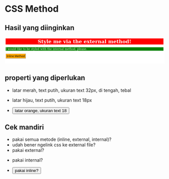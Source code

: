 # CSS Method
## Hasil yang diinginkan
![hasil](./desired-outcome.png)
## properti yang diperlukan
- <div> latar merah, text putih, ukuran text 32px, di tengah, tebal
- <p> latar hijau, text putih, ukuran text 18px
- <button> latar orange, ukuran text 18

## Cek mandiri
- pakai semua metode (inline, external, internal)?
- udah bener ngelink css ke external file?
- <div> pakai external?
- <p> pakai internal?
- <button> pakai inline?